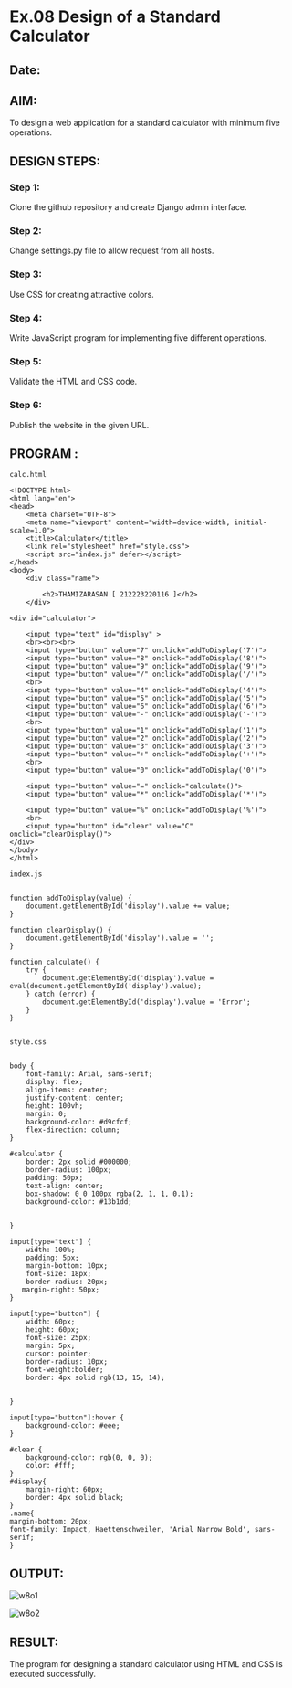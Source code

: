 # Ex.08 Design of a Standard Calculator
## Date:

## AIM:
To design a web application for a standard calculator with minimum five operations.

## DESIGN STEPS:

### Step 1:
Clone the github repository and create Django admin interface.

### Step 2:
Change settings.py file to allow request from all hosts.

### Step 3:
Use CSS for creating attractive colors.

### Step 4:
Write JavaScript program for implementing five different operations.

### Step 5:
Validate the HTML and CSS code.

### Step 6:
Publish the website in the given URL.

## PROGRAM :
```
calc.html

<!DOCTYPE html>
<html lang="en">
<head>
    <meta charset="UTF-8">
    <meta name="viewport" content="width=device-width, initial-scale=1.0">
    <title>Calculator</title>
    <link rel="stylesheet" href="style.css">
    <script src="index.js" defer></script>
</head>
<body>
    <div class="name">
        
        <h2>THAMIZARASAN [ 212223220116 ]</h2>
    </div>

<div id="calculator">
   
    <input type="text" id="display" >
    <br><br><br>
    <input type="button" value="7" onclick="addToDisplay('7')">
    <input type="button" value="8" onclick="addToDisplay('8')">
    <input type="button" value="9" onclick="addToDisplay('9')">
    <input type="button" value="/" onclick="addToDisplay('/')">
    <br>
    <input type="button" value="4" onclick="addToDisplay('4')">
    <input type="button" value="5" onclick="addToDisplay('5')">
    <input type="button" value="6" onclick="addToDisplay('6')">
    <input type="button" value="-" onclick="addToDisplay('-')">
    <br>
    <input type="button" value="1" onclick="addToDisplay('1')">
    <input type="button" value="2" onclick="addToDisplay('2')">
    <input type="button" value="3" onclick="addToDisplay('3')">
    <input type="button" value="+" onclick="addToDisplay('+')">
    <br>
    <input type="button" value="0" onclick="addToDisplay('0')">
    
    <input type="button" value="=" onclick="calculate()">
    <input type="button" value="*" onclick="addToDisplay('*')">
   
    <input type="button" value="%" onclick="addToDisplay('%')">
    <br>
    <input type="button" id="clear" value="C" onclick="clearDisplay()">
</div>
</body>
</html>

index.js


function addToDisplay(value) {
    document.getElementById('display').value += value;
}

function clearDisplay() {
    document.getElementById('display').value = '';
}

function calculate() {
    try {
        document.getElementById('display').value = eval(document.getElementById('display').value);
    } catch (error) {
        document.getElementById('display').value = 'Error';
    }
}


style.css


body {
    font-family: Arial, sans-serif;
    display: flex;
    align-items: center;
    justify-content: center;
    height: 100vh;
    margin: 0;
    background-color: #d9cfcf;
    flex-direction: column;
}

#calculator {
    border: 2px solid #000000;
    border-radius: 100px;
    padding: 50px;
    text-align: center;
    box-shadow: 0 0 100px rgba(2, 1, 1, 0.1);
    background-color: #13b1dd;


}

input[type="text"] {
    width: 100%;
    padding: 5px;
    margin-bottom: 10px;
    font-size: 18px;
    border-radius: 20px;
   margin-right: 50px;
}

input[type="button"] {
    width: 60px;
    height: 60px;
    font-size: 25px;
    margin: 5px;
    cursor: pointer;
    border-radius: 10px;
    font-weight:bolder;
    border: 4px solid rgb(13, 15, 14);
    

}

input[type="button"]:hover {
    background-color: #eee;
}

#clear {
    background-color: rgb(0, 0, 0);
    color: #fff;
}
#display{
    margin-right: 60px;
    border: 4px solid black;
}
.name{
margin-bottom: 20px;
font-family: Impact, Haettenschweiler, 'Arial Narrow Bold', sans-serif;
}

```

## OUTPUT:
![w8o1](https://github.com/thamizh610/Calc/assets/150418511/a0b3ec92-7db9-4c2f-80c3-5cda638ae015)

![w8o2](https://github.com/thamizh610/Calc/assets/150418511/d6ee66ad-78e3-47bc-b0b6-57faec0f5f9a)


## RESULT:
The program for designing a standard calculator using HTML and CSS is executed successfully.
